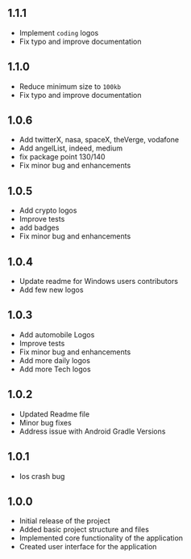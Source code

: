 ## 1.1.1

* Implement `coding` logos
* Fix typo and improve documentation

## 1.1.0

* Reduce minimum size to `100kb`
* Fix typo and improve documentation


## 1.0.6

* Add twitterX, nasa, spaceX, theVerge, vodafone
* Add angelList, indeed, medium
* fix package point 130/140 
* Fix minor bug and enhancements

## 1.0.5

* Add crypto logos
* Improve tests
* add badges
* Fix minor bug and enhancements

## 1.0.4

* Update readme for Windows users contributors
* Add few new logos

## 1.0.3

* Add automobile Logos
* Improve tests
* Fix minor bug and enhancements
* Add more daily logos
* Add more Tech logos

## 1.0.2

* Updated Readme file
* Minor bug fixes
* Address issue with Android Gradle Versions

## 1.0.1

* Ios crash bug

## 1.0.0

* Initial release of the project
* Added basic project structure and files
* Implemented core functionality of the application
* Created user interface for the application
